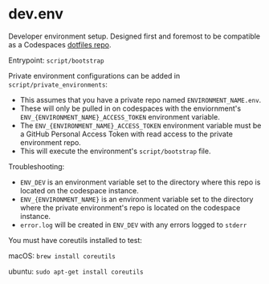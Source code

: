 # dev.env

Developer environment setup.
Designed first and foremost to be compatible as a Codespaces [dotfiles repo](https://docs.github.com/en/codespaces/customizing-your-codespace/personalizing-codespaces-for-your-account).

Entrypoint: `script/bootstrap`

Private environment configurations can be added in `script/private_environments`:

- This assumes that you have a private repo named `ENVIRONMENT_NAME.env`.
- These will only be pulled in on codespaces with the enviornment's `ENV_{ENVIRONMENT_NAME}_ACCESS_TOKEN` environment variable.
- The `ENV_{ENVIRONMENT_NAME}_ACCESS_TOKEN` environment variable must be a GitHub Personal Access Token with read access to the private environment repo.
- This will execute the environment's `script/bootstrap` file.

Troubleshooting:

- `ENV_DEV` is an environment variable set to the directory where this repo is located on the codespace instance.
- `ENV_{ENVIRONMENT_NAME}` is an environment variable set to the directory where the private environment's repo is located on the codespace instance.
- `error.log` will be created in `ENV_DEV` with any errors logged to `stderr`

You must have coreutils installed to test:

macOS: `brew install coreutils`

ubuntu: `sudo apt-get install coreutils`
